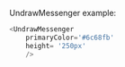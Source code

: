 UndrawMessenger example:
```js 
<UndrawMessenger
    primaryColor='#6c68fb'
    height= '250px'
    />
```